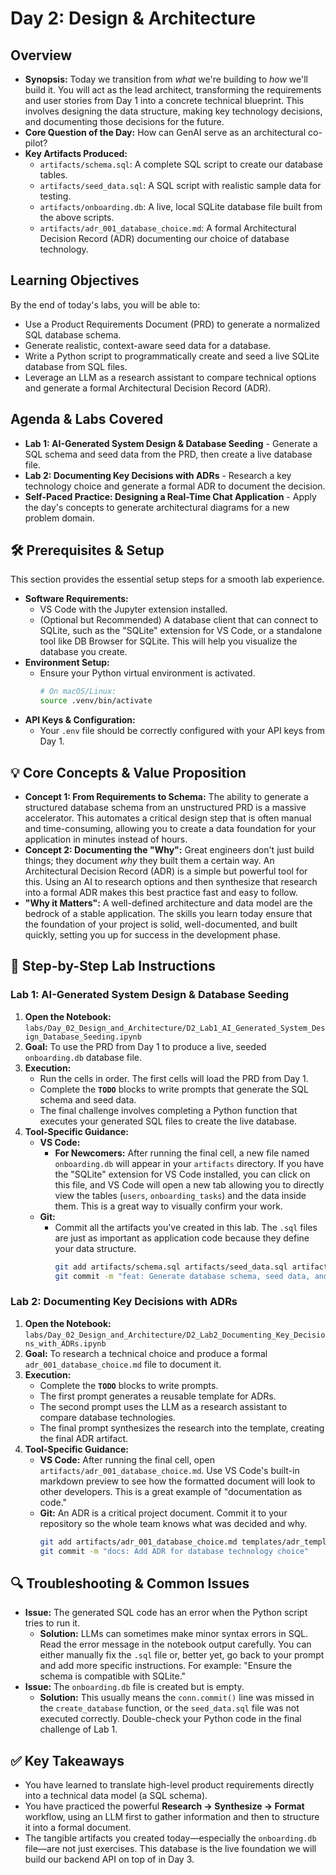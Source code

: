 # Day 2: Design & Architecture

## Overview

  * **Synopsis:** Today we transition from *what* we're building to *how* we'll build it. You will act as the lead architect, transforming the requirements and user stories from Day 1 into a concrete technical blueprint. This involves designing the data structure, making key technology decisions, and documenting those decisions for the future.
  * **Core Question of the Day:** How can GenAI serve as an architectural co-pilot?
  * **Key Artifacts Produced:**
      * `artifacts/schema.sql`: A complete SQL script to create our database tables.
      * `artifacts/seed_data.sql`: A SQL script with realistic sample data for testing.
      * `artifacts/onboarding.db`: A live, local SQLite database file built from the above scripts.
      * `artifacts/adr_001_database_choice.md`: A formal Architectural Decision Record (ADR) documenting our choice of database technology.

## Learning Objectives

By the end of today's labs, you will be able to:

  * Use a Product Requirements Document (PRD) to generate a normalized SQL database schema.
  * Generate realistic, context-aware seed data for a database.
  * Write a Python script to programmatically create and seed a live SQLite database from SQL files.
  * Leverage an LLM as a research assistant to compare technical options and generate a formal Architectural Decision Record (ADR).

## Agenda & Labs Covered

  * **Lab 1: AI-Generated System Design & Database Seeding** - Generate a SQL schema and seed data from the PRD, then create a live database file.
  * **Lab 2: Documenting Key Decisions with ADRs** - Research a key technology choice and generate a formal ADR to document the decision.
  * **Self-Paced Practice: Designing a Real-Time Chat Application** - Apply the day's concepts to generate architectural diagrams for a new problem domain.

## 🛠️ Prerequisites & Setup

This section provides the essential setup steps for a smooth lab experience.

  * **Software Requirements:**
      * VS Code with the Jupyter extension installed.
      * (Optional but Recommended) A database client that can connect to SQLite, such as the "SQLite" extension for VS Code, or a standalone tool like DB Browser for SQLite. This will help you visualize the database you create.
  * **Environment Setup:**
      * Ensure your Python virtual environment is activated.
        ```bash
        # On macOS/Linux:
        source .venv/bin/activate
        ```
  * **API Keys & Configuration:**
      * Your `.env` file should be correctly configured with your API keys from Day 1.

## 💡 Core Concepts & Value Proposition

  * **Concept 1: From Requirements to Schema:** The ability to generate a structured database schema from an unstructured PRD is a massive accelerator. This automates a critical design step that is often manual and time-consuming, allowing you to create a data foundation for your application in minutes instead of hours.
  * **Concept 2: Documenting the "Why":** Great engineers don't just build things; they document *why* they built them a certain way. An Architectural Decision Record (ADR) is a simple but powerful tool for this. Using an AI to research options and then synthesize that research into a formal ADR makes this best practice fast and easy to follow.
  * **"Why it Matters":** A well-defined architecture and data model are the bedrock of a stable application. The skills you learn today ensure that the foundation of your project is solid, well-documented, and built quickly, setting you up for success in the development phase.

## 🚀 Step-by-Step Lab Instructions

### Lab 1: AI-Generated System Design & Database Seeding

1.  **Open the Notebook:** `labs/Day_02_Design_and_Architecture/D2_Lab1_AI_Generated_System_Design_Database_Seeding.ipynb`
2.  **Goal:** To use the PRD from Day 1 to produce a live, seeded `onboarding.db` database file.
3.  **Execution:**
      * Run the cells in order. The first cells will load the PRD from Day 1.
      * Complete the **`TODO`** blocks to write prompts that generate the SQL schema and seed data.
      * The final challenge involves completing a Python function that executes your generated SQL files to create the live database.
4.  **Tool-Specific Guidance:**
      * **VS Code:**
          * **For Newcomers:** After running the final cell, a new file named `onboarding.db` will appear in your `artifacts` directory. If you have the "SQLite" extension for VS Code installed, you can click on this file, and VS Code will open a new tab allowing you to directly view the tables (`users`, `onboarding_tasks`) and the data inside them. This is a great way to visually confirm your work.
      * **Git:**
          * Commit all the artifacts you've created in this lab. The `.sql` files are just as important as application code because they define your data structure.
            ```bash
            git add artifacts/schema.sql artifacts/seed_data.sql artifacts/onboarding.db
            git commit -m "feat: Generate database schema, seed data, and db file"
            ```

### Lab 2: Documenting Key Decisions with ADRs

1.  **Open the Notebook:** `labs/Day_02_Design_and_Architecture/D2_Lab2_Documenting_Key_Decisions_with_ADRs.ipynb`
2.  **Goal:** To research a technical choice and produce a formal `adr_001_database_choice.md` file to document it.
3.  **Execution:**
      * Complete the **`TODO`** blocks to write prompts.
      * The first prompt generates a reusable template for ADRs.
      * The second prompt uses the LLM as a research assistant to compare database technologies.
      * The final prompt synthesizes the research into the template, creating the final ADR artifact.
4.  **Tool-Specific Guidance:**
      * **VS Code:** After running the final cell, open `artifacts/adr_001_database_choice.md`. Use VS Code's built-in markdown preview to see how the formatted document will look to other developers. This is a great example of "documentation as code."
      * **Git:** An ADR is a critical project document. Commit it to your repository so the whole team knows what was decided and why.
        ```bash
        git add artifacts/adr_001_database_choice.md templates/adr_template.md
        git commit -m "docs: Add ADR for database technology choice"
        ```

## 🔍 Troubleshooting & Common Issues

  * **Issue:** The generated SQL code has an error when the Python script tries to run it.
      * **Solution:** LLMs can sometimes make minor syntax errors in SQL. Read the error message in the notebook output carefully. You can either manually fix the `.sql` file or, better yet, go back to your prompt and add more specific instructions. For example: "Ensure the schema is compatible with SQLite."
  * **Issue:** The `onboarding.db` file is created but is empty.
      * **Solution:** This usually means the `conn.commit()` line was missed in the `create_database` function, or the `seed_data.sql` file was not executed correctly. Double-check your Python code in the final challenge of Lab 1.

## ✅ Key Takeaways

  * You have learned to translate high-level product requirements directly into a technical data model (a SQL schema).
  * You have practiced the powerful **Research -\> Synthesize -\> Format** workflow, using an LLM first to gather information and then to structure it into a formal document.
  * The tangible artifacts you created today—especially the `onboarding.db` file—are not just exercises. This database is the live foundation we will build our backend API on top of in Day 3.
